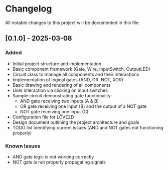 # Changelog

All notable changes to this project will be documented in this file.

## [0.1.0] - 2025-03-08

### Added
- Initial project structure and implementation
- Basic component framework (Gate, Wire, InputSwitch, OutputLED)
- Circuit class to manage all components and their interactions
- Implementation of logical gates (AND, OR, NOT, XOR)
- Basic drawing and rendering of all components
- User interaction via clicking on input switches
- Sample circuit demonstrating gate functionality:
  - AND gate receiving two inputs (A & B)
  - OR gate receiving one input (B) and the output of a NOT gate
  - NOT gate receiving one input (C)
- Configuration file for LÖVE2D
- Design document outlining the project architecture and goals
- TODO list identifying current issues (AND and NOT gates not functioning properly)

### Known Issues
- AND gate logic is not working correctly
- NOT gate is not properly propagating signals
